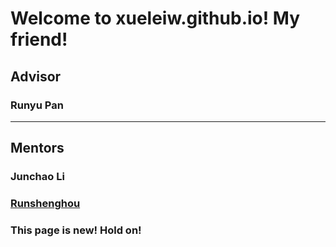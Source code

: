 # Welcome to xueleiw.github.io! My friend!  
## Advisor
### Runyu Pan  
---
## Mentors
### Junchao Li
### [Runshenghou](https://runshenghou.github.io/)
### This page is new! Hold on!

